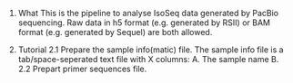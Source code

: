 1. What
This is the pipeline to analyse IsoSeq data generated by PacBio sequencing. Raw data in h5 format (e.g. generated by RSII) or BAM format (e.g. generated by Sequel) are both allowed.

2. Tutorial
2.1 Prepare the sample info(matic) file.
The sample info file is a tab/space-seperated text file with X columns:
   A. The sample name
   B. 
2.2 Prepart primer sequences file.
